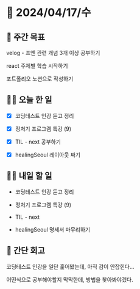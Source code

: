 # 📅 2024/04/17/수

## 🚀 주간 목표

velog - 프엔 관련 개념 3개 이상 공부하기

react 주제별 학습 시작하기

포트폴리오 노션으로 작성하기

## 💪🏻 오늘 한 일

- [x] 코딩테스트 인강 듣고 정리

- [x] 정처기 프로그램 특강 (9)

- [x] TIL - next 공부하기

- [x] healingSeoul 레이아웃 짜기


## 🫵🏻 내일 할 일

- 코딩테스트 인강 듣고 정리

- 정처기 프로그램 특강 (9)

- TIL - next

- healingSeoul 명세서 마무리하기


## 👀 간단 회고

코딩테스트 인강을 일단 훑어봤는데, 아직 감이 안잡힌다...

어떤식으로 공부해야할지 막막한데, 방법을 찾아봐야겠다.
